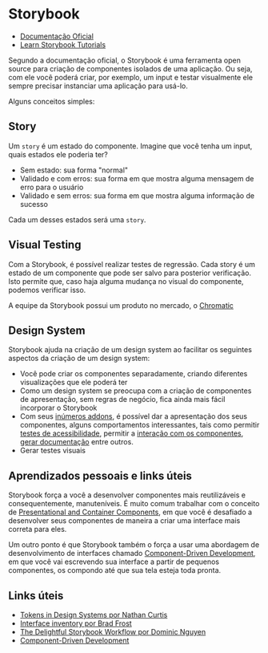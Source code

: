 # Storybook

* [Documentação Oficial](https://storybook.js.org/)
* [Learn Storybook Tutorials](https://www.learnstorybook.com/)

Segundo a documentação oficial, o Storybook é uma ferramenta open source para criação de componentes isolados de uma aplicação. Ou seja, com ele você poderá criar, por exemplo, um input e testar visualmente ele sempre precisar instanciar uma aplicação para usá-lo.

Alguns conceitos simples:

## Story

Um `story` é um estado do componente. Imagine que você tenha um input, quais estados ele poderia ter?

- Sem estado: sua forma "normal"
- Validado e com erros: sua forma em que mostra alguma mensagem de erro para o usuário
- Validado e sem erros: sua forma em que mostra alguma informação de sucesso

Cada um desses estados será uma `story`.

## Visual Testing

Com a Storybook, é possível realizar testes de regressão. Cada story é um estado de um componente que pode ser salvo para posterior verificação. Isto permite que, caso haja alguma mudança no visual do componente, podemos verificar isso.

A equipe da Storybook possui um produto no mercado, o [Chromatic](https://www.chromatic.com/)

## Design System

Storybook ajuda na criação de um design system ao facilitar os seguintes aspectos da criação de um design system:

* Você pode criar os componentes separadamente, criando diferentes visualizações que ele poderá ter
* Como um design system se preocupa com a criação de componentes de apresentação, sem regras de negócio, fica ainda mais fácil incorporar o Storybook
* Com seus [inúmeros addons](https://storybook.js.org/docs/addons/introduction/), é possível dar a apresentação dos seus componentes, alguns comportamentos interessantes, tais como permitir [testes de acessibilidade](https://github.com/storybookjs/storybook/tree/master/addons/a11y), permitir a [interação com os componentes](https://github.com/storybookjs/storybook/tree/master/addons/knobs), [gerar documentação](https://github.com/storybookjs/storybook/tree/master/addons/docs) entre outros.
* Gerar testes visuais

## Aprendizados pessoais e links úteis

Storybook força a você a desenvolver componentes mais reutilizáveis e consequentemente, manuteníveis. É muito comum trabalhar com o conceito de [Presentational and Container Components](https://medium.com/@dan_abramov/smart-and-dumb-components-7ca2f9a7c7d0), em que você é desafiado a desenvolver seus componentes de maneira a criar uma interface mais correta para eles.

Um outro ponto é que Storybook também o força a usar uma abordagem de desenvolvimento de interfaces chamado [Component-Driven Development](https://blog.hichroma.com/component-driven-development-ce1109d56c8e), em que você vai escrevendo sua interface a partir de pequenos componentes, os compondo até que sua tela esteja toda pronta.

## Links úteis

* [Tokens in Design Systems por Nathan Curtis](https://medium.com/eightshapes-llc/tokens-in-design-systems-25dd82d58421)
* [Interface inventory por Brad Frost](https://bradfrost.com/blog/post/interface-inventory/)
* [The Delightful Storybook Workflow por Dominic Nguyen](https://blog.hichroma.com/the-delightful-storybook-workflow-b322b76fd07)
* [Component-Driven Development](https://blog.hichroma.com/component-driven-development-ce1109d56c8e)
